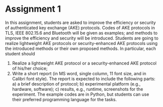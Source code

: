 # Assignment 1
In this assignment, students are asked to improve the efficiency or security of authenticated
key exchange (AKE) protocols. Codes of AKE protocols in TLS, IEEE 802.15.6 and Bluetooth will
be given as examples; and methods to improve the efficiency and security will be introduced.
Students are going to realize lightweight AKE protocols or security-enhanced AKE protocols
using the introduced methods or their own proposed methods.
In particular, each student should
1. Realize a lightweight AKE protocol or a security-enhanced AKE protocol of his/her choice;
2. Write a short report (in MS word, single column, 11 font size, and in Calibri font style). The
report is expected to include the following parts: a) a brief description of protocol; b)
experimental platform (e.g., hardware, software); c) results, e.g., runtime, screenshots for
the experiment.
The example codes are in Python, but students can use their preferred programming language
for the tasks. 
